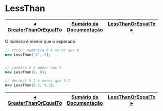 # LessThan

[◂ GreaterThanOrEqualTo](06-greaterthanorequalto.md) | [Sumário da Documentação](indice.md) | [LessThanOrEqualTo ▸](06-lessthanorequalto.md)
-- | -- | --

O número é menor que o esperado.

```php
// string numérica 8 é menor que 9
new LessThan('8', 9);


// inteiro 8 é menor que 9
new LessThan(8, 9);

// decimal 9.1 é menor que 9.2
new LessThan(9.1, 9.2);
```

[◂ GreaterThanOrEqualTo](06-greaterthanorequalto.md) | [Sumário da Documentação](indice.md) | [LessThanOrEqualTo ▸](06-lessthanorequalto.md)
-- | -- | --
